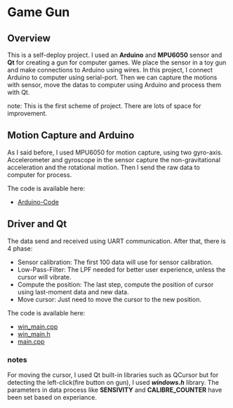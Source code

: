 # Game Gun

## Overview
This is a self-deploy project. I used an **Arduino** and **MPU6050** sensor and **Qt** for creating a gun for computer games. We place the sensor in a toy gun and make connections to Arduino using wires. In this project, I connect Arduino to computer using serial-port. Then we can capture the motions with sensor, move the datas to computer using Arduino and process them with Qt.

note: This is the first scheme of project. There are lots of space for improvement.

## Motion Capture and Arduino
As I said before, I used MPU6050 for motion capture, using two gyro-axis. 
Accelerometer and gyroscope in the sensor capture the non-gravitational acceleration and the rotational motion. Then I send the raw data to computer for process.

The code is available here: 
- [Arduino-Code](./MPU6050_mouseMove.ino)

## Driver and Qt
The data send and received using UART communication.
After that, there is 4 phase:
- Sensor calibration: The first 100 data will use for sensor calibration.
- Low-Pass-Filter: The LPF needed for better user experience, unless the cursor will vibrate.
- Compute the position: The last step, compute the position of cursor using last-moment data and new data.
- Move cursor: Just need to move the cursor to the new position.

The code is available here: 
- [win_main.cpp](./MouseSensorControl/win_main.cpp)
- [win_main.h](./MouseSensorControl/win_main.h)
- [main.cpp](./MouseSensorControl/main.cpp)

### notes
For moving the cursor, I used Qt built-in libraries such as QCursor but for detecting the left-click(fire button on gun), I used ***windows.h*** library.
The parameters in data process like **SENSIVITY** and **CALIBRE_COUNTER** have been set based on experiance.
